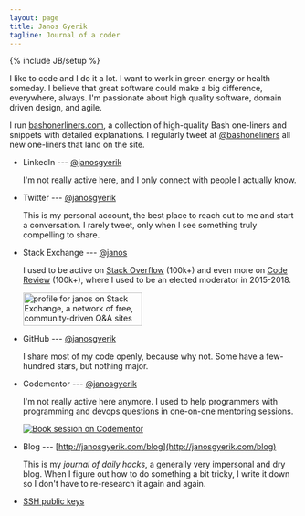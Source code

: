 ```yaml
---
layout: page
title: Janos Gyerik
tagline: Journal of a coder
---
```

{% include JB/setup %}

I like to code and I do it a lot.
I want to work in green energy or health someday.
I believe that great software could make a big difference, everywhere, always.
I'm passionate about high quality software, domain driven design, and agile.

I run [bashonerliners.com](https://www.bashoneliners.com),
a collection of high-quality Bash one-liners and snippets with detailed explanations.
I regularly tweet at [@bashoneliners](https://twitter.com/bashoneliners) all new one-liners that land on the site.

- LinkedIn --- [@janosgyerik](https://www.linkedin.com/in/janosgyerik/)

  I'm not really active here, and I only connect with people I actually know.

- Twitter --- [@janosgyerik](https://twitter.com/janosgyerik)

  This is my personal account, the best place to reach out to me and start a conversation.
  I rarely tweet, only when I see something truly compelling to share.

- Stack Exchange --- [@janos](http://stackexchange.com/users/322516)

  I used to be active on [Stack Overflow](http://stackoverflow.com/users/641955/janos) (100k+)
  and even more on [Code Review](http://codereview.stackexchange.com/users/12390/janos) (100k+),
  where I used to be an elected moderator in 2015-2018.

  <a href="http://stackexchange.com/users/322516/janos"><img src="http://stackexchange.com/users/flair/322516.png" width="208" height="58" alt="profile for janos on Stack Exchange, a network of free, community-driven Q&amp;A sites" title="profile for janos on Stack Exchange, a network of free, community-driven Q&amp;A sites" /></a>

- GitHub --- [@janosgyerik](https://github.com/janosgyerik)

  I share most of my code openly, because why not. Some have a few-hundred stars, but nothing major.

- Codementor --- [@janosgyerik](https://www.codementor.io/@janosgyerik?refer=homepage)

  I'm not really active here anymore.
  I used to help programmers with programming and devops questions in one-on-one mentoring sessions.

  <a href="https://www.codementor.io/@janosgyerik?refer=badge"><img src="https://cdn.codementor.io/badges/book_session_github.svg" alt="Book session on Codementor" style="max-width:100%" /></a>

- Blog --- [http://janosgyerik.com/blog](http://janosgyerik.com/blog)

  This is my *journal of daily hacks*, a generally very impersonal and dry blog.
  When I figure out how to do something a bit tricky,
  I write it down so I don't have to re-research it again and again.

- [SSH public keys](https://github.com/janosgyerik.keys)

<!--
If you appreciate my open source work, apps, tools,
you can make a small donation through PayPal:

<form action="https://www.paypal.com/cgi-bin/webscr" method="post" target="_top">
<input type="hidden" name="cmd" value="_s-xclick">
<input type="hidden" name="hosted_button_id" value="JMG95JHR9DLQU">
<input type="image" src="https://www.paypalobjects.com/en_US/i/btn/btn_donate_LG.gif" border="0" name="submit" alt="PayPal - The safer, easier way to pay online!">
<img alt="" border="0" src="https://www.paypalobjects.com/en_US/i/scr/pixel.gif" width="1" height="1">
</form>
-->

